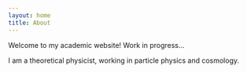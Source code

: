 ```yaml
---
layout: home
title: About
---
```


Welcome to my academic website! Work in progress... 

I am a theoretical physicist, working in particle physics and cosmology.
